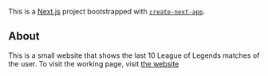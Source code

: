 This is a [Next.js](https://nextjs.org) project bootstrapped with [`create-next-app`](https://github.com/vercel/next.js/tree/canary/packages/create-next-app).

## About

This is a small website that shows the last 10 League of Legends matches of the user. To visit the working page, visit [the website](https://lol-frontend.vercel.app)